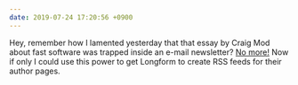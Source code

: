 ```yaml
---
date: 2019-07-24 17:20:56 +0900
---
```

Hey, remember how I lamented yesterday that that essay by Craig Mod about fast software was trapped inside an e-mail newsletter? [No more!](https://craigmod.com/essays/fast_software/) Now if only I could use this power to get Longform to create RSS feeds for their author pages.

